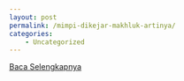 ```yaml
---
layout: post
permalink: /mimpi-dikejar-makhluk-artinya/
categories:
    - Uncategorized
---
```


[Baca Selengkapnya](/03)
